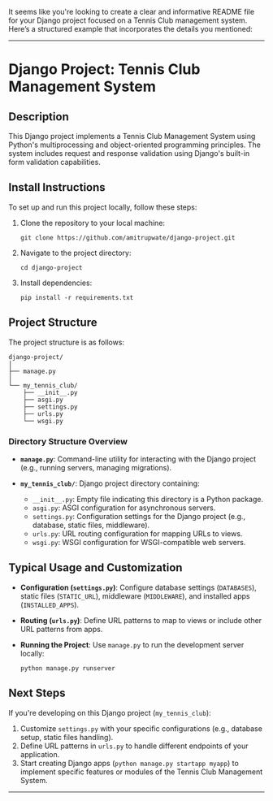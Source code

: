 It seems like you're looking to create a clear and informative README file for your Django project focused on a Tennis Club management system. Here’s a structured example that incorporates the details you mentioned:

---

# Django Project: Tennis Club Management System

## Description

This Django project implements a Tennis Club Management System using Python's multiprocessing and object-oriented programming principles. The system includes request and response validation using Django's built-in form validation capabilities.

## Install Instructions

To set up and run this project locally, follow these steps:

1. Clone the repository to your local machine:
   ```
   git clone https://github.com/amitrupwate/django-project.git
   ```

2. Navigate to the project directory:
   ```
   cd django-project
   ```

3. Install dependencies:
   ```
   pip install -r requirements.txt
   ```

## Project Structure

The project structure is as follows:

```
django-project/
│
├── manage.py
│
└── my_tennis_club/
    ├── __init__.py
    ├── asgi.py
    ├── settings.py
    ├── urls.py
    └── wsgi.py
```

### Directory Structure Overview

- **`manage.py`**: Command-line utility for interacting with the Django project (e.g., running servers, managing migrations).

- **`my_tennis_club/`**: Django project directory containing:
  - `__init__.py`: Empty file indicating this directory is a Python package.
  - `asgi.py`: ASGI configuration for asynchronous servers.
  - `settings.py`: Configuration settings for the Django project (e.g., database, static files, middleware).
  - `urls.py`: URL routing configuration for mapping URLs to views.
  - `wsgi.py`: WSGI configuration for WSGI-compatible web servers.

## Typical Usage and Customization

- **Configuration (`settings.py`)**: Configure database settings (`DATABASES`), static files (`STATIC_URL`), middleware (`MIDDLEWARE`), and installed apps (`INSTALLED_APPS`).

- **Routing (`urls.py`)**: Define URL patterns to map to views or include other URL patterns from apps.

- **Running the Project**: Use `manage.py` to run the development server locally:
  ```
  python manage.py runserver
  ```

## Next Steps

If you're developing on this Django project (`my_tennis_club`):

1. Customize `settings.py` with your specific configurations (e.g., database setup, static files handling).
2. Define URL patterns in `urls.py` to handle different endpoints of your application.
3. Start creating Django apps (`python manage.py startapp myapp`) to implement specific features or modules of the Tennis Club Management System.

---

